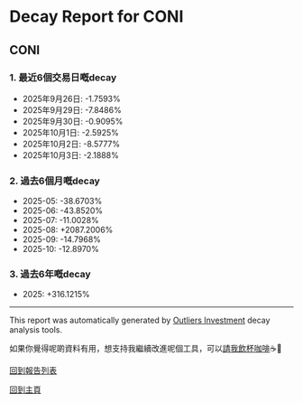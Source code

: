 # Decay Report for CONI

## CONI

### 1. 最近6個交易日嘅decay

- 2025年9月26日: -1.7593%
- 2025年9月29日: -7.8486%
- 2025年9月30日: -0.9095%
- 2025年10月1日: -2.5925%
- 2025年10月2日: -8.5777%
- 2025年10月3日: -2.1888%

### 2. 過去6個月嘅decay

- 2025-05: -38.6703%
- 2025-06: -43.8520%
- 2025-07: -11.0028%
- 2025-08: +2087.2006%
- 2025-09: -14.7968%
- 2025-10: -12.8970%

### 3. 過去6年嘅decay

- 2025: +316.1215%

------------------------------
This report was automatically generated by [Outliers Investment](https://outliersecon.github.io/Outliers-Investment/) decay analysis tools.

如果你覺得呢啲資料有用，想支持我繼續改進呢個工具，可以[請我飲杯咖啡](https://buymeacoffee.com/outliersecon)☕🙏

[回到報告列表](https://outliersecon.github.io/Outliers-Investment/reports/reports_public)

[回到主頁](https://outliersecon.github.io/Outliers-Investment/)